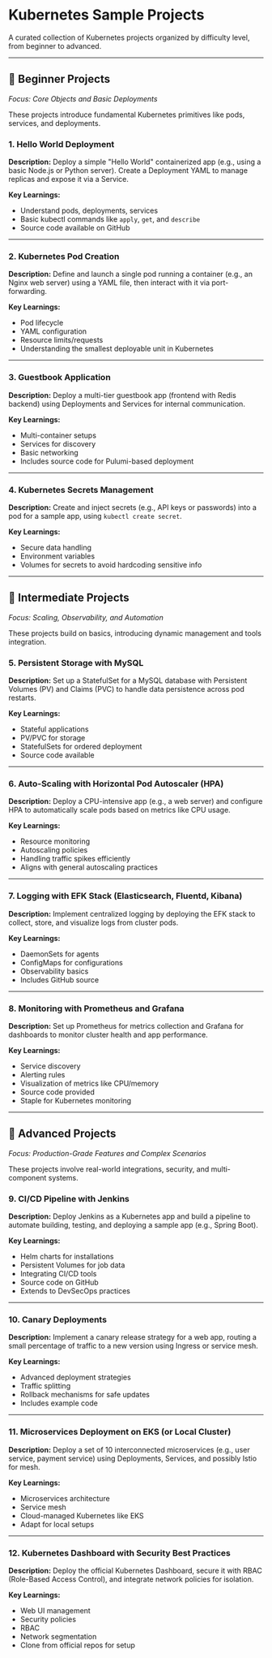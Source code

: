 # Kubernetes Sample Projects

A curated collection of Kubernetes projects organized by difficulty level, from beginner to advanced.

---

## 🚀 Beginner Projects
*Focus: Core Objects and Basic Deployments*

These projects introduce fundamental Kubernetes primitives like pods, services, and deployments.

### 1. Hello World Deployment

**Description:** Deploy a simple "Hello World" containerized app (e.g., using a basic Node.js or Python server). Create a Deployment YAML to manage replicas and expose it via a Service.

**Key Learnings:** 
- Understand pods, deployments, services
- Basic kubectl commands like `apply`, `get`, and `describe`
- Source code available on GitHub

---

### 2. Kubernetes Pod Creation

**Description:** Define and launch a single pod running a container (e.g., an Nginx web server) using a YAML file, then interact with it via port-forwarding.

**Key Learnings:**
- Pod lifecycle
- YAML configuration
- Resource limits/requests
- Understanding the smallest deployable unit in Kubernetes

---

### 3. Guestbook Application

**Description:** Deploy a multi-tier guestbook app (frontend with Redis backend) using Deployments and Services for internal communication.

**Key Learnings:**
- Multi-container setups
- Services for discovery
- Basic networking
- Includes source code for Pulumi-based deployment

---

### 4. Kubernetes Secrets Management

**Description:** Create and inject secrets (e.g., API keys or passwords) into a pod for a sample app, using `kubectl create secret`.

**Key Learnings:**
- Secure data handling
- Environment variables
- Volumes for secrets to avoid hardcoding sensitive info

---

## 🔧 Intermediate Projects
*Focus: Scaling, Observability, and Automation*

These projects build on basics, introducing dynamic management and tools integration.

### 5. Persistent Storage with MySQL

**Description:** Set up a StatefulSet for a MySQL database with Persistent Volumes (PV) and Claims (PVC) to handle data persistence across pod restarts.

**Key Learnings:**
- Stateful applications
- PV/PVC for storage
- StatefulSets for ordered deployment
- Source code available

---

### 6. Auto-Scaling with Horizontal Pod Autoscaler (HPA)

**Description:** Deploy a CPU-intensive app (e.g., a web server) and configure HPA to automatically scale pods based on metrics like CPU usage.

**Key Learnings:**
- Resource monitoring
- Autoscaling policies
- Handling traffic spikes efficiently
- Aligns with general autoscaling practices

---

### 7. Logging with EFK Stack (Elasticsearch, Fluentd, Kibana)

**Description:** Implement centralized logging by deploying the EFK stack to collect, store, and visualize logs from cluster pods.

**Key Learnings:**
- DaemonSets for agents
- ConfigMaps for configurations
- Observability basics
- Includes GitHub source

---

### 8. Monitoring with Prometheus and Grafana

**Description:** Set up Prometheus for metrics collection and Grafana for dashboards to monitor cluster health and app performance.

**Key Learnings:**
- Service discovery
- Alerting rules
- Visualization of metrics like CPU/memory
- Source code provided
- Staple for Kubernetes monitoring

---

## 🎯 Advanced Projects
*Focus: Production-Grade Features and Complex Scenarios*

These projects involve real-world integrations, security, and multi-component systems.

### 9. CI/CD Pipeline with Jenkins

**Description:** Deploy Jenkins as a Kubernetes app and build a pipeline to automate building, testing, and deploying a sample app (e.g., Spring Boot).

**Key Learnings:**
- Helm charts for installations
- Persistent Volumes for job data
- Integrating CI/CD tools
- Source code on GitHub
- Extends to DevSecOps practices

---

### 10. Canary Deployments

**Description:** Implement a canary release strategy for a web app, routing a small percentage of traffic to a new version using Ingress or service mesh.

**Key Learnings:**
- Advanced deployment strategies
- Traffic splitting
- Rollback mechanisms for safe updates
- Includes example code

---

### 11. Microservices Deployment on EKS (or Local Cluster)

**Description:** Deploy a set of 10 interconnected microservices (e.g., user service, payment service) using Deployments, Services, and possibly Istio for mesh.

**Key Learnings:**
- Microservices architecture
- Service mesh
- Cloud-managed Kubernetes like EKS
- Adapt for local setups

---

### 12. Kubernetes Dashboard with Security Best Practices

**Description:** Deploy the official Kubernetes Dashboard, secure it with RBAC (Role-Based Access Control), and integrate network policies for isolation.

**Key Learnings:**
- Web UI management
- Security policies
- RBAC
- Network segmentation
- Clone from official repos for setup